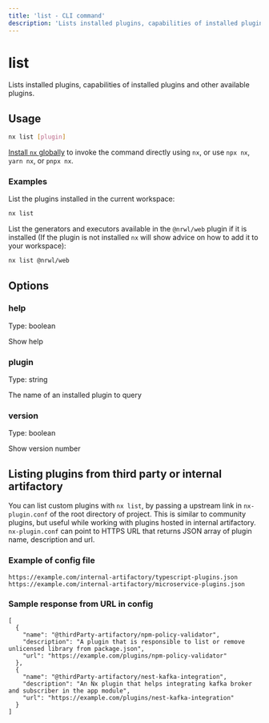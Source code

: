 ```yaml
---
title: 'list - CLI command'
description: 'Lists installed plugins, capabilities of installed plugins and other available plugins.'
---
```


# list

Lists installed plugins, capabilities of installed plugins and other available plugins.

## Usage

```bash
nx list [plugin]
```

[Install `nx` globally](/getting-started/nx-setup#install-nx) to invoke the command directly using `nx`, or use `npx nx`, `yarn nx`, or `pnpx nx`.

### Examples

List the plugins installed in the current workspace:

```bash
nx list
```

List the generators and executors available in the `@nrwl/web` plugin if it is installed (If the plugin is not installed `nx` will show advice on how to add it to your workspace):

```bash
nx list @nrwl/web
```

## Options

### help

Type: boolean

Show help

### plugin

Type: string

The name of an installed plugin to query

### version

Type: boolean

Show version number

## Listing plugins from third party or internal artifactory

You can list custom plugins with `nx list`, by passing a upstream link in `nx-plugin.conf` of the root directory of project.
This is similar to community plugins, but useful while working with plugins hosted in internal artifactory. `nx-plugin.conf` can point to HTTPS URL that returns JSON array of plugin name, description and url.

### Example of config file

```
https://example.com/internal-artifactory/typescript-plugins.json
https://example.com/internal-artifactory/microservice-plugins.json
```

### Sample response from URL in config

```
[
  {
    "name": "@thirdParty-artifactory/npm-policy-validator",
    "description": "A plugin that is responsible to list or remove unlicensed library from package.json",
    "url": "https://example.com/plugins/npm-policy-validator"
  },
  {
    "name": "@thirdParty-artifactory/nest-kafka-integration",
    "description": "An Nx plugin that helps integrating kafka broker and subscriber in the app module",
    "url": "https://example.com/plugins/nest-kafka-integration"
  }
]
```

